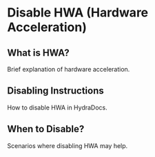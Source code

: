 # Disable HWA (Hardware Acceleration)

## What is HWA?
Brief explanation of hardware acceleration.

## Disabling Instructions
How to disable HWA in HydraDocs.

## When to Disable?
Scenarios where disabling HWA may help.
